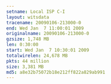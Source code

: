 ```yaml
---
setname: Local ISP C-I
layout: witsdata
tracename: 20090106-213000-0
end: Wed Jan  7 11:00:01 2009
originalname: 20090106-213000-0
gzsize: 1,748 MB
len: 0:30:00
start: Wed Jan  7 10:30:01 2009
totalwirelen: 24,678 MB
pkts: 44 million
size: 3,381 MB
md5: a8e32b75072b18e212ff822a829ab991
---
```

